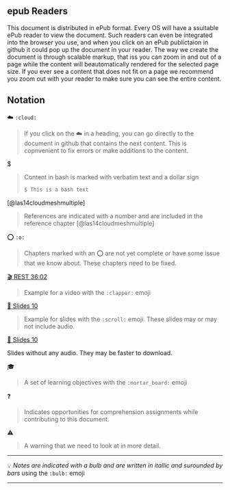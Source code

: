 ## epub Readers

This document is distributed in ePub format. Every OS will have a
ssuitable ePub reader to view the document.
Such readers can even be integrated into the browser you use, and when
you click on an ePub publictaion in github it could pop up the
document in your reader. The way we create the document is through
scalable markup, that iss you can zoom in and out of a page while the
content will beautomatically rendered for the selected page size. If
you ever see a content that does not fit on a page we recommend you
zoom out with your reader to make sure you can see the entire content.

## Notation

:cloud: `:cloud:`

> If you click on the :cloud: in a heading, you can go directly to the document in github that contains the next content. This is copnvenient to fix errors or make additions to the content.

$

> Content in bash is marked with verbatim text and a dollar sign
>
>  ```bash
>  $ This is a bash text
>  ```

[@las14cloudmeshmultiple]

> References are indicated with a number and are included in the
> reference chapter [@las14cloudmeshmultiple]


:o: `:o:`

> Chapters marked with an :o: are not yet complete or have some issue
> that we know about. These chapters need to be fixed.


[:clapper: REST 36:02](https://youtu.be/xjFuA6q5N_U) 

> Example for a video with the `:clapper:` emoji


[:scroll: Slides 10](TBD) 

> Example for slides with the `:scroll:` emoji. These slides may or
> may not include audio.

[:pencil: Slides 10](TBD)

Slides without any audio. They may be faster to download. 


:mortar_board:

> A set of learning objectives with the `:mortar_board:` emoji

:question:

> Indicates opportunities for comprehension assignments while
> contributing to this document.

:warning:

> A warning that we need to look at in more detail.

---

:bulb: *Notes are indicated with a bulb and are written in itallic and surounded by bars* using the `:bulb:` emoji

---
